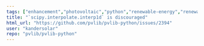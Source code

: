 ```yaml
---
tags: ["enhancement","photovoltaic","python","renewable-energy","renewables","solar-energy"]
title: "`scipy.interpolate.interp1d` is discouraged"
html_url: "https://github.com/pvlib/pvlib-python/issues/2394"
user: "kandersolar"
repo: "pvlib/pvlib-python"
---
```


